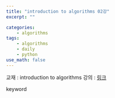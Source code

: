 ```yaml
---
title: "introduction to algorithms 02강"
excerpt: ""

categories:
    - algorithms
tags:
    - algorithms
    - daily
    - python
use_math: false
---
```


교재 : introduction to algorithms
강의 : [링크](https://youtu.be/JPyuH4qXLZ0)

keyword
